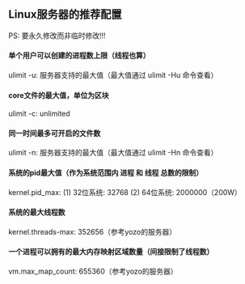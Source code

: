 ## Linux服务器的推荐配置
PS: 要永久修改而非临时修改!!!

#### 单个用户可以创建的进程数上限（线程也算）
ulimit -u: 服务器支持的最大值（最大值通过 ulimit -Hu 命令查看）

#### core文件的最大值，单位为区块
ulimit -c: unlimited

#### 同一时间最多可开启的文件数
ulimit -n: 服务器支持的最大值（最大值通过 ulimit -Hn 命令查看）

#### 系统的pid最大值（作为系统范围内 进程 和 线程 总数的限制）
kernel.pid_max:     (1) 32位系统: 32768
                    (2) 64位系统: 2000000（200W）

#### 系统的最大线程数
kernel.threads-max: 352656（参考yozo的服务器）

#### 一个进程可以拥有的最大内存映射区域数量（间接限制了线程数）
vm.max_map_count:   655360（参考yozo的服务器）
